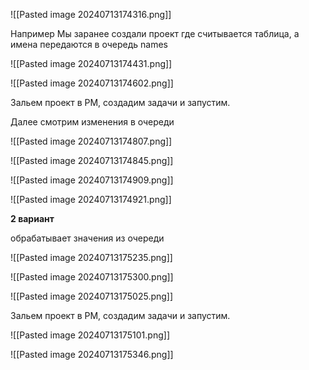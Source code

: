 


![[Pasted image 20240713174316.png]]



Например 
Мы заранее создали проект где считывается таблица,
а имена передаются  в очередь names



![[Pasted image 20240713174431.png]]




![[Pasted image 20240713174602.png]]


Зальем проект в PM, создадим задачи и запустим.



Далее смотрим изменения в очереди

![[Pasted image 20240713174807.png]]


![[Pasted image 20240713174845.png]]


![[Pasted image 20240713174909.png]]



![[Pasted image 20240713174921.png]]



**2 вариант**

обрабатывает значения из очереди

![[Pasted image 20240713175235.png]]

![[Pasted image 20240713175300.png]]


![[Pasted image 20240713175025.png]]


Зальем проект в PM, создадим задачи и запустим.

![[Pasted image 20240713175101.png]]






![[Pasted image 20240713175346.png]]